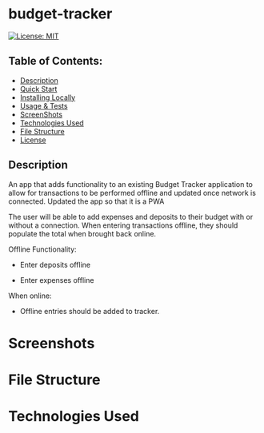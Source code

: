# budget-tracker

[![License: MIT](https://img.shields.io/badge/License-MIT-yellow.svg)](https://opensource.org/licenses/MIT)

## Table of Contents:
* [Description](#description)
* [Quick Start](#quick-start)
* [Installing Locally](./LOCALINSTALL.md)
* [Usage & Tests](./USAGE.md)
* [ScreenShots](#screenshots)
* [Technologies Used](#Technologies-Used)
* [File Structure](./FILES.md)
* [License](#license)

## Description
An app that adds functionality to an existing Budget Tracker application to allow for transactions to be performed offline and updated once network is connected. Updated the app so that it is a PWA

The user will be able to add expenses and deposits to their budget with or without a connection. When entering transactions offline, they should populate the total when brought back online.

Offline Functionality:


- Enter deposits offline


- Enter expenses offline


When online:

- Offline entries should be added to tracker.

# Screenshots

# File Structure

# Technologies Used
